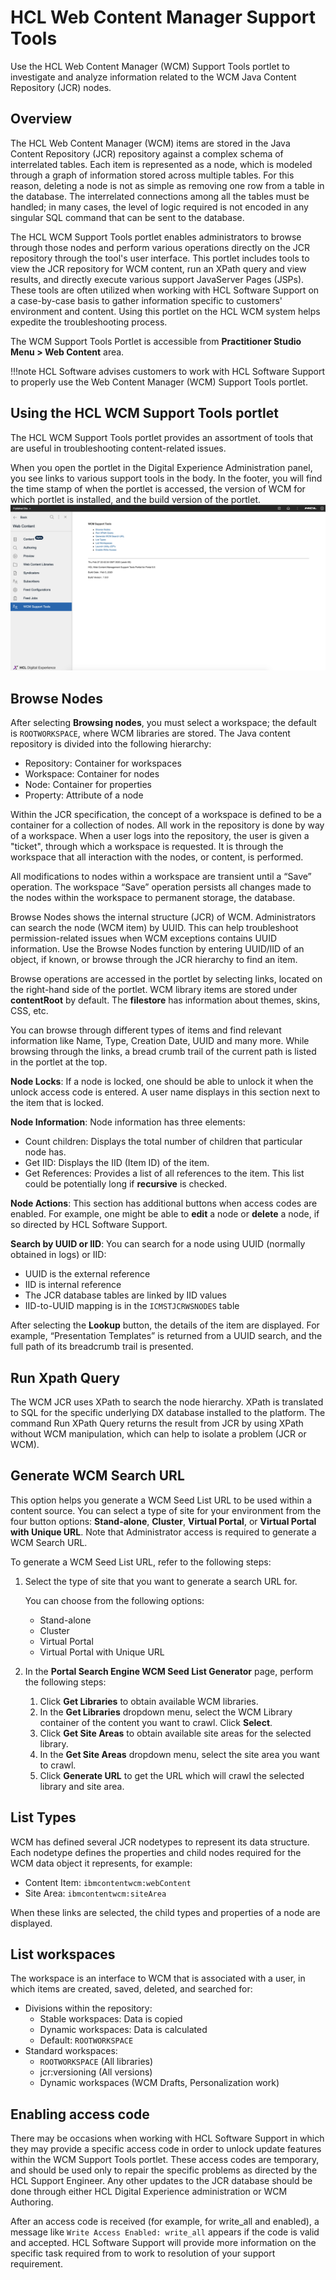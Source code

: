# HCL Web Content Manager Support Tools

Use the HCL Web Content Manager (WCM) Support Tools portlet to investigate and analyze information related to the WCM Java Content Repository (JCR) nodes.

## Overview

The HCL Web Content Manager (WCM) items are stored in the Java Content Repository (JCR) repository against a complex schema of interrelated tables. Each item is represented as a node, which is modeled through a graph of information stored across multiple tables. For this reason, deleting a node is not as simple as removing one row from a table in the database. The interrelated connections among all the tables must be handled; in many cases, the level of logic required is not encoded in any singular SQL command that can be sent to the database.

The HCL WCM Support Tools portlet enables administrators to browse through those nodes and perform various operations directly on the JCR repository through the tool's user interface. This portlet includes tools to view the JCR repository for WCM content, run an XPath query and view results, and directly execute various support JavaServer Pages (JSPs). These tools are often utilized when working with HCL Software Support on a case-by-case basis to gather information specific to customers' environment and content. Using this portlet on the HCL WCM system helps expedite the troubleshooting process.

The WCM Support Tools Portlet is accessible from **Practitioner Studio Menu > Web Content** area.

!!!note
    HCL Software advises customers to work with HCL Software Support to properly use the Web Content Manager (WCM) Support Tools portlet.

## Using the HCL WCM Support Tools portlet

The HCL WCM Support Tools portlet provides an assortment of tools that are useful in troubleshooting content-related issues.

When you open the portlet in the Digital Experience Administration panel, you see links to various support tools in the body. In the footer, you will find the time stamp of when the portlet is accessed, the version of WCM for which portlet is installed, and the build version of the portlet. ![HCL WCM Support Tools portlet](../../manage/troubleshooting/_img/HCL_WCM_Support_Tools_portlet_95.png)

## Browse Nodes

After selecting **Browsing nodes**, you must select a workspace; the default is `ROOTWORKSPACE`, where WCM libraries are stored. The Java content repository is divided into the following hierarchy:

-   Repository: Container for workspaces
-   Workspace: Container for nodes
-   Node: Container for properties
-   Property: Attribute of a node

Within the JCR specification, the concept of a workspace is defined to be a container for a collection of nodes. All work in the repository is done by way of a workspace. When a user logs into the repository, the user is given a "ticket", through which a workspace is requested. It is through the workspace that all interaction with the nodes, or content, is performed.

All modifications to nodes within a workspace are transient until a “Save” operation. The workspace “Save” operation persists all changes made to the nodes within the workspace to permanent storage, the database.

Browse Nodes shows the internal structure (JCR) of WCM. Administrators can search the node (WCM item) by UUID. This can help troubleshoot permission-related issues when WCM exceptions contains UUID information. Use the Browse Nodes function by entering UUID/IID of an object, if known, or browse through the JCR hierarchy to find an item.

Browse operations are accessed in the portlet by selecting links, located on the right-hand side of the portlet. WCM library items are stored under **contentRoot** by default. The **filestore** has information about themes, skins, CSS, etc.

You can browse through different types of items and find relevant information like Name, Type, Creation Date, UUID and many more. While browsing through the links, a bread crumb trail of the current path is listed in the portlet at the top.

**Node Locks**: If a node is locked, one should be able to unlock it when the unlock access code is entered. A user name displays in this section next to the item that is locked.

**Node Information**: Node information has three elements:

-   Count children: Displays the total number of children that particular node has.
-   Get IID: Displays the IID (Item ID) of the item.
-   Get References: Provides a list of all references to the item. This list could be potentially long if **recursive** is checked.

**Node Actions**: This section has additional buttons when access codes are enabled. For example, one might be able to **edit** a node or **delete** a node, if so directed by HCL Software Support.

**Search by UUID or IID**: You can search for a node using UUID (normally obtained in logs) or IID:

-   UUID is the external reference
-   IID is internal reference
-   The JCR database tables are linked by IID values
-   IID-to-UUID mapping is in the `ICMSTJCRWSNODES` table

After selecting the **Lookup** button, the details of the item are displayed. For example, “Presentation Templates” is returned from a UUID search, and the full path of its breadcrumb trail is presented.

## Run Xpath Query

The WCM JCR uses XPath to search the node hierarchy. XPath is translated to SQL for the specific underlying DX database installed to the platform. The command Run XPath Query returns the result from JCR by using XPath without WCM manipulation, which can help to isolate a problem (JCR or WCM).

## Generate WCM Search URL

This option helps you generate a WCM Seed List URL to be used within a content source. You can select a type of site for your environment from the four button options: **Stand-alone**, **Cluster**, **Virtual Portal**, or **Virtual Portal with Unique URL**. Note that Administrator access is required to generate a WCM Search URL.

To generate a WCM Seed List URL, refer to the following steps:

1. Select the type of site that you want to generate a search URL for.

    You can choose from the following options:
    - Stand-alone
    - Cluster
    - Virtual Portal
    - Virtual Portal with Unique URL
  
2. In the **Portal Search Engine WCM Seed List Generator** page, perform the following steps:

    1. Click **Get Libraries** to obtain available WCM libraries.
    2. In the **Get Libraries** dropdown menu, select the WCM Library container of the content you want to crawl. Click **Select**.
    3. Click **Get Site Areas** to obtain available site areas for the selected library.
    4. In the **Get Site Areas** dropdown menu, select the site area you want to crawl.
    5. Click **Generate URL** to get the URL which will crawl the selected library and site area. 


## List Types

WCM has defined several JCR nodetypes to represent its data structure. Each nodetype defines the properties and child nodes required for the WCM data object it represents, for example:

-   Content Item: `ibmcontentwcm:webContent`
-   Site Area: `ibmcontentwcm:siteArea`

When these links are selected, the child types and properties of a node are displayed.

## List workspaces

The workspace is an interface to WCM that is associated with a user, in which items are created, saved, deleted, and searched for:

-   Divisions within the repository:
    -   Stable workspaces: Data is copied
    -   Dynamic workspaces: Data is calculated
    -   Default: `ROOTWORKSPACE`
-   Standard workspaces:
    -   `ROOTWORKSPACE` (All libraries)
    -   jcr:versioning (All versions)
    -   Dynamic workspaces (WCM Drafts, Personalization work)

## Enabling access code

There may be occasions when working with HCL Software Support in which they may provide a specific access code in order to unlock update features within the WCM Support Tools portlet. These access codes are temporary, and should be used only to repair the specific problems as directed by the HCL Support Engineer. Any other updates to the JCR database should be done through either HCL Digital Experience administration or WCM Authoring.

After an access code is received (for example, for write_all and enabled), a message like `Write Access Enabled: write_all` appears if the code is valid and accepted. HCL Software Support will provide more information on the specific task required from to work to resolution of your support requirement.


